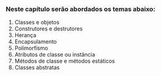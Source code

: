### Neste capítulo serão abordados os temas abaixo:
1. Classes e objetos
2. Construtores e destrutores
3. Herança
4. Encapsulamento
5. Polimorfismo
6. Atributos de classe ou instância
7. Métodos de classe e métodos estáticos
8. Classes abstratas
